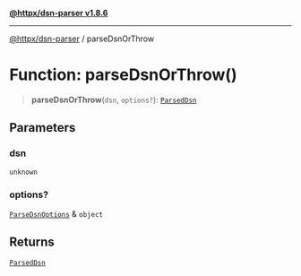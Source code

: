 [**@httpx/dsn-parser v1.8.6**](../README.md)

***

[@httpx/dsn-parser](../README.md) / parseDsnOrThrow

# Function: parseDsnOrThrow()

> **parseDsnOrThrow**(`dsn`, `options?`): [`ParsedDsn`](../type-aliases/ParsedDsn.md)

## Parameters

### dsn

`unknown`

### options?

[`ParseDsnOptions`](../type-aliases/ParseDsnOptions.md) & `object`

## Returns

[`ParsedDsn`](../type-aliases/ParsedDsn.md)
